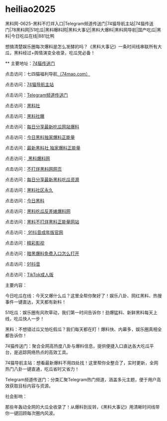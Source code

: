 # heiliao2025
黑料网-0625-黑料不打烊入口|Telegram频道传送门|74猫导航主站|74猫传送门|78黑料网|51吃瓜|黑料曝料网|黑料大事记|黑料大爆料|黑料网导航|国产吃瓜|黑料|今日吃瓜在线|881比鸭

想搞清楚娱乐圈每次爆料是怎么发酵的吗？《黑料大事记》一条时间线串联所有大瓜，黑料经过+舆情演变全收录，吃瓜党必备！

** 主要地址：<a href="https://74mao.com/">74猫传送门</a>

点击访问：七四猫福利导航<a href="https://74mao.com/">（74mao.com）</a>

点击访问：<a href="https://74mao.com/">74猫导航主站</a>

点击访问：<a href="https://74mao.com/">Telegram频道传送门</a>

点击访问：<a href="https://hl433.pages.dev/">黑料社</a>

点击访问：<a href="https://hl436.pages.dev/">黑料社曝</a>

点击访问：<a href="https://hl437.pages.dev/">每日分享最新吃瓜网站爆料</a>

点击访问：<a href="https://hl385.pages.dev/">今日黑料独家爆料正能量 </a>

点击访问：<a href="https://hl454.pages.dev/">最新黑料社 独家爆料正能量</a>

点击访问：<a href="https://hl374.pages.dev/"> 黑料爆料网</a>

点击访问：<a href="https://cg10-1.pages.dev/">不打烊黑料网网页</a>

点击访问：<a href="https://hl440.pages.dev/">每日分享最新黑料吃瓜资源</a>

点击访问：<a href="https://hl378.pages.dev/">黑料社区永久</a>

点击访问：<a href="https://hl443.pages.dev/">今日黑料</a>

点击访问：<a href="https://hl449.pages.dev/">黑料吃瓜反差婊爆料网</a>

点击访问：<a href="https://hl444.pages.dev/">黑料不打烊黑料正能量网站</a>

点击访问：<a href="https://dy2-03.pages.dev/"> 91抖音成年版官网 </a>

点击访问：<a href="https://cg85.pages.dev/">精彩影视</a>

点击访问：<a href="https://hl445.pages.dev/">暗黑爆料免费入口怎么打开</a>

点击访问：<a href="https://dy7-03.pages.dev/">91抖音</a>

点击访问：<a href="https://cg99.pages.dev/">TikTok成人版</a>

主要内容：

今日吃瓜在线：今天又爆什么瓜？这里全帮你聚好了！娱乐八卦、网红黑料、热搜事件一键直达，天天都有新料！

51吃瓜：娱乐圈有风吹草动，我们第一时间告诉你！劲爆猛料、新鲜黑料每天上线，吃瓜快人一步！

黑料：不想错过瓜又怕吃假瓜？我们每天都在盯！爆料快、内幕多，娱乐圈真相全都告诉你！

74猫传送门：聚合全网高热度八卦与爆料信息，提供便捷入口直达各大吃瓜平台，是追踪网络热点的高效工具。

74猫导航主站：想看最新爆料不用四处找！这里帮你全整合了，实时更新，全网热门八卦一键直通，吃瓜省时又省力！

Telegram频道传送门：分类汇聚Telegram热门频道，涵盖多元主题，便于用户高效获取目标内容与资源。

社会影响：

那些年轰动全网的大瓜全收录了！从爆料到反转，《黑料大事记》用清晰时间线带你一键回顾每次圈内风波。

<span style="display:none;">[Canonical link](）</span>
